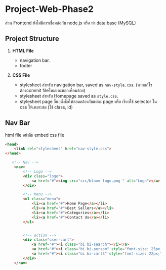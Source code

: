 # Project-Web-Phase2
ส่วน Frontend ยังไม่มีการเชื่อมต่อกับ node.js หรือ ทำ data base (MySQL)

## Project Structure
1. **HTML File**
   - navigation bar.
   - footer
   
2. **CSS File**
   - stylesheet สำหรับ navigation bar, saved as `nav-style.css`. (หากแก้ไขต้องcommit fileใหม่และบอกเพื่อนด้วย)
   - stylesheet สำหรับ Homepage saved as `style.css`.
   - stylesheet page อื่นๆตั้งชื่อให้สอดคล้องกับแต่ละ page หรือ เรียกใช้ selector ใน css ให้เหมาะสม (ใช้ class, id)


## Nav Bar
html file 
อย่าลืม embed css file 
```html
<head>
    <link rel="stylesheet" href="nav-style.css">
</head>
```

```html
   <!-- Nav -->
    <nav>
        <!-- Logo -->
        <div class="logo">
            <a href="#"><img src="src/bloom logo.png " alt="Logo"></a>
        </div>

        <!-- Menu -->
        <ul class="menu">
            <li><a href="#">Home Page</a></li>
            <li><a href="#">Best Sellers</a></li>
            <li><a href="#">Categories</a></li>
            <li><a href="#">Contact Us</a></li>
        </ul>


        <!-- action -->
        <div class="user-cart">
            <a href="#"><i class="bi bi-search"></i></a>
            <a href="#"><i class="bi bi-person" style="font-size: 25px;"></i></a>
            <a href="#"><i class="bi bi-cart3" style="font-size: 22px;"></i></a>
        </div>
    </nav>
```


